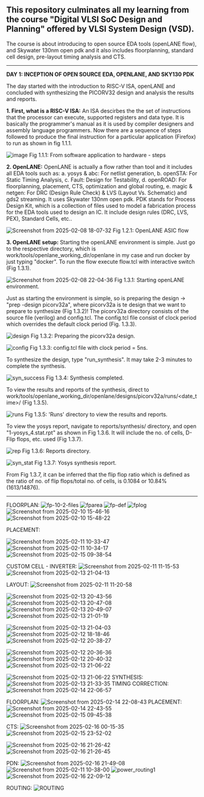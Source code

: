 This repository culminates all my learning from the course "Digital VLSI SoC Design and Planning" offered by VLSI System Design (VSD).
---------------------------------------------------------------------------------------------------------------------------------------
The course is about introducing to open source EDA tools (openLANE flow), and Skywater 130nm open pdk and it also includes floorplanning, standard cell design, pre-layout timing analysis and CTS.

---------------------------------------------------------------------------------------------------------------------------------------
**DAY 1:
INCEPTION OF OPEN SOURCE EDA, OPENLANE, AND SKY130 PDK**

The day started with the introduction to RISC-V ISA, openLANE and concluded with synthesizing the PICORV32 design and analysis the results and reports.

**1. First, what is a RISC-V ISA:**
  An ISA descirbes the the set of instructions that the processor can execute, supported registers and data type. It is basically the programmer's manual as it is used by compiler designers and assembly language programmers.
  Now there are a sequence of steps followed to produce the final instruction for a particular application (Firefox) to run as shown in fig 1.1.1.
  
  ![image](https://github.com/user-attachments/assets/88630de8-490a-419a-9600-cfb59c02ac60)
  Fig 1.1.1: From software application to hardware - steps

**2. OpenLANE:**
   OpenLANE is actually a flow rather than tool and it includes all EDA tools such as:
     a. yosys & abc: For netlist generation,
     b. openSTA: For Static Timing Analysis,
     c. Fault: Design for Testability,
     d. openROAD: For floorplanning, placement, CTS, optimization and global routing,
     e. magic & netgen: For DRC (Design Rule Check) & LVS (Layout Vs. Schematic) and gds2 streaming.
  It uses Skywater 130nm open pdk. PDK stands for Process Design Kit, which is a collection of files used to model a fabrication process for the EDA tools used to design an IC. It include design rules (DRC, LVS, PEX), Standard Cells, etc..

  ![Screenshot from 2025-02-08 18-07-32](https://github.com/user-attachments/assets/2ff45b3d-e852-4c0c-b529-fb11cb4ef975)
  Fig 1.2.1: OpenLANE ASIC flow

**3. OpenLANE setup:**
  Starting the openLANE environment is simple. Just go to the respective directory, which is work/tools/openlane_working_dir/openlane in my case and run docker by just typing "docker". To run the flow execute flow.tcl with interactive switch (Fig 1.3.1).

  ![Screenshot from 2025-02-08 22-04-36](https://github.com/user-attachments/assets/5f6a293e-c4c5-4ac8-8db5-2d3ab69a6300)
  Fig 1.3.1: Starting openLANE environment.

Just as starting the environment is simple, so is preparing the design -> "prep -design picorv32a", where picorv32a is te design that we want to prepare to synthesize (Fig 1.3.2)!
The picorv32a directory consists of the source file (verilog) and config.tcl. The config.tcl file consist of clock period which overrides the default clock period (Fig. 1.3.3).
  
  ![design](https://github.com/user-attachments/assets/30df520c-6779-4d79-8ed5-5e8325b3f0ed)
  Fig 1.3.2: Preparing the picorv32a design.

  ![config](https://github.com/user-attachments/assets/50b1f01f-0471-43a7-915f-bb87f81cd57e)
  Fig 1.3.3: config.tcl file with clock period = 5ns.

To synthesize the design, type "run_synthesis". It may take 2-3 minutes to complete the synthesis. 

  ![syn_success](https://github.com/user-attachments/assets/5fc19ebd-10bc-40ad-8d16-975cbd98cc1d)
  Fig 1.3.4: Synthesis completed.

To view the results and reports of the synthesis, direct to work/tools/openlane_working_dir/openlane/designs/picorv32a/runs/<date_time>/ (Fig 1.3.5).

  ![runs](https://github.com/user-attachments/assets/803dca51-0e5a-4748-94cc-de4f7e3e600c)
  Fig 1.3.5: 'Runs' directory to view the results and reports.

  To view the yosys report, navigate to reports/synthesis/ directory, and open "1-yosys_4.stat.rpt" as shown in Fig 1.3.6. It will include the no. of cells, D-Flip flops, etc. used (Fig 1.3.7).

  ![rep](https://github.com/user-attachments/assets/a2aa58ef-af8f-4361-bd2f-73b22e78d908)
  Fig 1.3.6: Reports directory.
  
  ![syn_stat](https://github.com/user-attachments/assets/a2b44492-b157-44cf-9d6e-a9fcec64efb8)
  Fig 1.3.7: Yosys synthesis report.

  From Fig 1.3.7, it can be inferred that the flip flop ratio which is defined as the ratio of no. of flip flops/total no. of cells, is 0.1084 or 10.84% (1613/14876).

--------------------------------------------------------------------------------------------------------------------------------------------------
FLOORPLAN:
![fp-10-2-files](https://github.com/user-attachments/assets/0dcdbc16-2eb6-4d14-9a19-c124ff205b9e)
![fparea](https://github.com/user-attachments/assets/73d49b29-a55f-4954-9bc6-dc1a19424408)
![fp-def](https://github.com/user-attachments/assets/c7daa9de-57fa-4eb6-94ce-71be43cacd78)
![fplog](https://github.com/user-attachments/assets/ef41f7eb-cc1e-40b8-8a59-9a224a1ca361)
![Screenshot from 2025-02-10 15-46-16](https://github.com/user-attachments/assets/919d2a8d-d3d9-4c33-9aea-4fb4b999cd80)
![Screenshot from 2025-02-10 15-48-22](https://github.com/user-attachments/assets/f7b54b93-1331-47b0-9ca9-3b0ef7875285)


PLACEMENT:

![Screenshot from 2025-02-11 10-33-47](https://github.com/user-attachments/assets/b91e0f43-13e8-4959-8382-63e999d942fe)
![Screenshot from 2025-02-11 10-34-17](https://github.com/user-attachments/assets/ab5af6fd-3099-4a20-be64-5347271558b6)
![Screenshot from 2025-02-15 09-38-54](https://github.com/user-attachments/assets/ba047214-cee4-4a3e-b602-85779365f8d2)

CUSTOM CELL - INVERTER:
![Screenshot from 2025-02-11 11-15-53](https://github.com/user-attachments/assets/32fe366b-7d09-4799-88bb-8781e7194d6f)
![Screenshot from 2025-02-13 21-04-13](https://github.com/user-attachments/assets/cf8cb8fc-7151-4e60-abc6-c43cef35953c)

LAYOUT:
![Screenshot from 2025-02-11 11-20-58](https://github.com/user-attachments/assets/22f01e35-9940-44af-912d-8fc2dedb8d54)

![Screenshot from 2025-02-13 20-43-56](https://github.com/user-attachments/assets/f5cfdcf8-8706-4157-9d6b-02b042e5c6d7)
![Screenshot from 2025-02-13 20-47-08](https://github.com/user-attachments/assets/6a1cac40-86b8-4636-b2b0-aa6514e4868f)
![Screenshot from 2025-02-13 20-49-07](https://github.com/user-attachments/assets/aff89e17-4169-4a79-a50d-3c7252c68054)
![Screenshot from 2025-02-13 21-01-19](https://github.com/user-attachments/assets/c8a1543c-abbd-4da8-85a1-b3fd9df8b92e)

![Screenshot from 2025-02-13 21-04-03](https://github.com/user-attachments/assets/9b31de76-4ccb-4b72-812a-52e5e49ccfd1)
![Screenshot from 2025-02-12 18-18-46](https://github.com/user-attachments/assets/bd6c9d4c-b051-4795-93fa-049261036d6d)
![Screenshot from 2025-02-12 20-38-27](https://github.com/user-attachments/assets/21288ea6-47f6-4536-afac-ce1eb69a6724)

![Screenshot from 2025-02-12 20-36-36](https://github.com/user-attachments/assets/e64057f4-817c-40d6-84ba-63c18987d4a6)
![Screenshot from 2025-02-12 20-40-32](https://github.com/user-attachments/assets/78bb0fc1-4bbb-4821-a944-2432acd5479d)
![Screenshot from 2025-02-13 21-06-22](https://github.com/user-attachments/assets/7e72e7d6-d011-4df1-adb6-bf46f52084a1)


![Screenshot from 2025-02-13 21-06-22](https://github.com/user-attachments/assets/0549fed8-e63c-4f66-b5c7-c26b5a6fee78)
SYNTHESIS:
![Screenshot from 2025-02-13 21-33-35](https://github.com/user-attachments/assets/8a3ae0e0-cb87-4255-a8b9-743ee4ae2b86)
TIMING CORRECTION:
![Screenshot from 2025-02-14 22-06-57](https://github.com/user-attachments/assets/833196a0-d434-4a25-a215-a9ca30273542)

FLOORPLAN:
![Screenshot from 2025-02-14 22-08-43](https://github.com/user-attachments/assets/82f4a938-aec3-44fa-b979-967daedc859f)
PLACEMENT:
![Screenshot from 2025-02-14 22-43-55](https://github.com/user-attachments/assets/e96ca97b-9632-461c-b238-79a65a5040b7)
![Screenshot from 2025-02-15 09-45-38](https://github.com/user-attachments/assets/bbd40149-c232-4a54-962b-6c1c3ed9a981)

CTS:
![Screenshot from 2025-02-16 00-15-35](https://github.com/user-attachments/assets/94d57029-f987-4187-9f56-3d95002ba3ec)
![Screenshot from 2025-02-15 23-52-02](https://github.com/user-attachments/assets/e974665d-2c5f-46bb-9cfd-825002f5ae16)

![Screenshot from 2025-02-16 21-26-42](https://github.com/user-attachments/assets/99ab68bc-4d29-4fd3-9753-a1bae3f681df)
![Screenshot from 2025-02-16 21-26-45](https://github.com/user-attachments/assets/f848fc47-af88-41f5-a943-d525b0eb17fd)

PDN:
![Screenshot from 2025-02-16 21-49-08](https://github.com/user-attachments/assets/7ffa6040-3ab0-420d-b7a2-13f5af14ccb3)
![Screenshot from 2025-02-11 10-38-00](https://github.com/user-attachments/assets/ec3e1a49-930a-4fab-9248-477847f01ab3)
![power_routing1](https://github.com/user-attachments/assets/842b9ddf-8d10-4b15-b88f-2d9094e9b2d8)
![Screenshot from 2025-02-16 22-09-12](https://github.com/user-attachments/assets/18ee9b1f-0506-40bc-a6e2-19cde382df40)

ROUTING:
![ROUTING](https://github.com/user-attachments/assets/5434203a-69f8-4ea6-9fdf-615ec8b60377)






